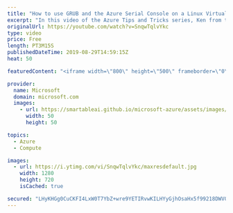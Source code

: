 ```yaml
---
title: "How to use GRUB and the Azure Serial Console on a Linux Virtual Machine | Azure Tips and Tricks"
excerpt: "In this video of the Azure Tips and Tricks series, Ken from the Azure Serial Console team will show you how to enable GRUB on your RHEL VM. You will also learn how to use GRUB to enter single user mode.   For more tips and tricks, visit: http://azuredev.tips   Get started with 12 months of free services"
originalUrl: https://youtube.com/watch?v=SnqwTqlvYkc
type: video
price: Free
length: PT3M15S
publishedDateTime: 2019-08-29T14:59:15Z
heat: 50

featuredContent: "<iframe width=\"800\" height=\"500\" frameborder=\"0\" src=\"https://www.youtube.com/embed/SnqwTqlvYkc\" allow=\"accelerometer; autoplay; encrypted-media; gyroscope; picture-in-picture\" allowfullscreen></iframe>"

provider:
  name: Microsoft
  domain: microsoft.com
  images:
    - url: https://smartableai.github.io/microsoft-azure/assets/images/organizations/microsoft.com-50x50.jpg
      width: 50
      height: 50

topics:
  - Azure
  - Compute

images:
  - url: https://i.ytimg.com/vi/SnqwTqlvYkc/maxresdefault.jpg
    width: 1280
    height: 720
    isCached: true

secured: "LHyKHGg0CuCKFI4LxW0T7YbZ+wre9YETIRvwKILHYyGjhOsaHx5f99218DWV0Z1c97irhnVCI/REGzCRPvXCBvjdVpsUTylrQ52z7gnHVk95sjx4391k9tx45qJV63njXR40bA7bSP3d9KWsgubHLqr9xampGqThcW+3mpE5x7sQJdRQLpuewU9BalURCy7sazAdkEOwYr03Kb0dYEJMR5bTVqeMmRp05OcxapTgYu3gVhbnLr4sLdBEa52hZg6WdAfppxOj8tlNuJe6Wk7KhnbYZiG2fSiGiGjW9AOdiyRI6ugbNKTrLs4aegnnJ0t31SNeMcMEuM0iF8TcjNYI9o/+GL2gfeMEZUod0r7lfVGg6ZAGyRvxiBHVAGodx8vEx6kbMNslCQkNYYiOJGuhoxo+qdpn0Rg7G5eyKjFRoSk=;EWlMHagqGwPAHdD62ehBwg=="
---
```


